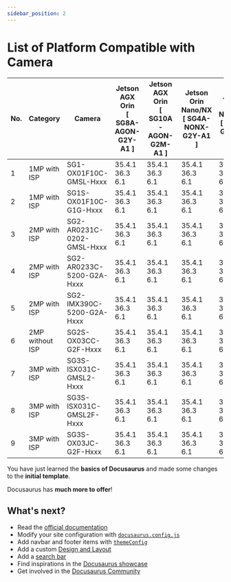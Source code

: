 ```yaml
---
sidebar_position: 2
---
```


# List of Platform Compatible with Camera

<!-- import styles from './styles.module.css'; -->

<div style={{ overflowX: 'auto', overflowY: 'auto', maxHeight: '600px', width: '100%' }}>
<table style={{ width: 'auto', minWidth: '100%', borderCollapse: 'collapse' }}>
<thead>
<tr>
<th style={{ padding: '8px', border: '1px solid #ddd', backgroundColor: '#f5f5f5', whiteSpace: 'nowrap' }}>No.</th>
<th style={{ padding: '8px', border: '1px solid #ddd', backgroundColor: '#f5f5f5', whiteSpace: 'nowrap' }}>Category</th>
<th style={{ padding: '8px', border: '1px solid #ddd', backgroundColor: '#f5f5f5', whiteSpace: 'nowrap' }}>Camera</th>
<th style={{ padding: '8px', border: '1px solid #ddd', backgroundColor: '#f5f5f5', whiteSpace: 'nowrap' }}>Jetson AGX Orin<br/>[ SG8A-AGON-G2Y-A1 ]</th>
<th style={{ padding: '8px', border: '1px solid #ddd', backgroundColor: '#f5f5f5', whiteSpace: 'nowrap' }}>Jetson AGX Orin<br/>[ SG10A-AGON-G2M-A1 ]</th>
<th style={{ padding: '8px', border: '1px solid #ddd', backgroundColor: '#f5f5f5', whiteSpace: 'nowrap' }}>Jetson Orin Nano/NX<br/>[ SG4A-NONX-G2Y-A1 ]</th>
<th style={{ padding: '8px', border: '1px solid #ddd', backgroundColor: '#f5f5f5', whiteSpace: 'nowrap' }}>Jetson Orin Nano/NX<br/>[ SG2A-G3-I4L-F ]</th>
<th style={{ padding: '8px', border: '1px solid #ddd', backgroundColor: '#f5f5f5', whiteSpace: 'nowrap' }}>Data collection product<br/>[ CCG3-8H]</th>
<th style={{ padding: '8px', border: '1px solid #ddd', backgroundColor: '#f5f5f5', whiteSpace: 'nowrap' }}>Data collection product<br/>[ CCG3-8M]</th>
</tr>
</thead>
<tbody>
<tr>
<td style={{ padding: '8px', border: '1px solid #ddd', textAlign: 'center', whiteSpace: 'nowrap' }}>1</td>
<td style={{ padding: '8px', border: '1px solid #ddd', textAlign: 'center', whiteSpace: 'nowrap' }}>1MP with ISP</td>
<td style={{ padding: '8px', border: '1px solid #ddd', textAlign: 'center', whiteSpace: 'nowrap' }}>SG1-OX01F10C-GMSL-Hxxx</td>
<td style={{ padding: '8px', border: '1px solid #ddd', textAlign: 'center', whiteSpace: 'nowrap' }}>35.4.1<br/>36.3<br/>6.1</td>
<td style={{ padding: '8px', border: '1px solid #ddd', textAlign: 'center', whiteSpace: 'nowrap' }}>35.4.1<br/>36.3<br/>6.1</td>
<td style={{ padding: '8px', border: '1px solid #ddd', textAlign: 'center', whiteSpace: 'nowrap' }}>35.4.1<br/>36.3<br/>6.1</td>
<td style={{ padding: '8px', border: '1px solid #ddd', textAlign: 'center', whiteSpace: 'nowrap' }}>35.4.1<br/>36.3<br/>6.1</td>
<td style={{ padding: '8px', border: '1px solid #ddd', textAlign: 'center', whiteSpace: 'nowrap' }}>35.4.1<br/>36.3<br/>6.1</td>
<td style={{ padding: '8px', border: '1px solid #ddd', textAlign: 'center', whiteSpace: 'nowrap' }}>35.4.1<br/>36.3<br/>6.1</td>
</tr>
<tr>
<td style={{ padding: '8px', border: '1px solid #ddd', textAlign: 'center', whiteSpace: 'nowrap' }}>2</td>
<td style={{ padding: '8px', border: '1px solid #ddd', textAlign: 'center', whiteSpace: 'nowrap' }}>1MP with ISP</td>
<td style={{ padding: '8px', border: '1px solid #ddd', textAlign: 'center', whiteSpace: 'nowrap' }}>SG1S-OX01F10C-G1G-Hxxx</td>
<td style={{ padding: '8px', border: '1px solid #ddd', textAlign: 'center', whiteSpace: 'nowrap' }}>35.4.1<br/>36.3<br/>6.1</td>
<td style={{ padding: '8px', border: '1px solid #ddd', textAlign: 'center', whiteSpace: 'nowrap' }}>35.4.1<br/>36.3<br/>6.1</td>
<td style={{ padding: '8px', border: '1px solid #ddd', textAlign: 'center', whiteSpace: 'nowrap' }}>35.4.1<br/>36.3<br/>6.1</td>
<td style={{ padding: '8px', border: '1px solid #ddd', textAlign: 'center', whiteSpace: 'nowrap' }}>35.4.1<br/>36.3<br/>6.1</td>
<td style={{ padding: '8px', border: '1px solid #ddd', textAlign: 'center', whiteSpace: 'nowrap' }}>35.4.1<br/>36.3<br/>6.1</td>
<td style={{ padding: '8px', border: '1px solid #ddd', textAlign: 'center', whiteSpace: 'nowrap' }}>35.4.1<br/>36.3<br/>6.1</td>
</tr>
<tr>
<td style={{ padding: '8px', border: '1px solid #ddd', textAlign: 'center', whiteSpace: 'nowrap' }}>3</td>
<td style={{ padding: '8px', border: '1px solid #ddd', textAlign: 'center', whiteSpace: 'nowrap' }}>2MP with ISP</td>
<td style={{ padding: '8px', border: '1px solid #ddd', textAlign: 'center', whiteSpace: 'nowrap' }}>SG2-AR0231C-0202-GMSL-Hxxx</td>
<td style={{ padding: '8px', border: '1px solid #ddd', textAlign: 'center', whiteSpace: 'nowrap' }}>35.4.1<br/>36.3<br/>6.1</td>
<td style={{ padding: '8px', border: '1px solid #ddd', textAlign: 'center', whiteSpace: 'nowrap' }}>35.4.1<br/>36.3<br/>6.1</td>
<td style={{ padding: '8px', border: '1px solid #ddd', textAlign: 'center', whiteSpace: 'nowrap' }}>35.4.1<br/>36.3<br/>6.1</td>
<td style={{ padding: '8px', border: '1px solid #ddd', textAlign: 'center', whiteSpace: 'nowrap' }}>35.4.1<br/>36.3<br/>6.1</td>
<td style={{ padding: '8px', border: '1px solid #ddd', textAlign: 'center', whiteSpace: 'nowrap' }}>35.4.1<br/>36.3<br/>6.1</td>
<td style={{ padding: '8px', border: '1px solid #ddd', textAlign: 'center', whiteSpace: 'nowrap' }}>35.4.1<br/>36.3<br/>6.1</td>
</tr>
<tr>
<td style={{ padding: '8px', border: '1px solid #ddd', textAlign: 'center', whiteSpace: 'nowrap' }}>4</td>
<td style={{ padding: '8px', border: '1px solid #ddd', textAlign: 'center', whiteSpace: 'nowrap' }}>2MP with ISP</td>
<td style={{ padding: '8px', border: '1px solid #ddd', textAlign: 'center', whiteSpace: 'nowrap' }}>SG2-AR0233C-5200-G2A-Hxxx</td>
<td style={{ padding: '8px', border: '1px solid #ddd', textAlign: 'center', whiteSpace: 'nowrap' }}>35.4.1<br/>36.3<br/>6.1</td>
<td style={{ padding: '8px', border: '1px solid #ddd', textAlign: 'center', whiteSpace: 'nowrap' }}>35.4.1<br/>36.3<br/>6.1</td>
<td style={{ padding: '8px', border: '1px solid #ddd', textAlign: 'center', whiteSpace: 'nowrap' }}>35.4.1<br/>36.3<br/>6.1</td>
<td style={{ padding: '8px', border: '1px solid #ddd', textAlign: 'center', whiteSpace: 'nowrap' }}>35.4.1<br/>36.3<br/>6.1</td>
<td style={{ padding: '8px', border: '1px solid #ddd', textAlign: 'center', whiteSpace: 'nowrap' }}>35.4.1<br/>36.3<br/>6.1</td>
<td style={{ padding: '8px', border: '1px solid #ddd', textAlign: 'center', whiteSpace: 'nowrap' }}>35.4.1<br/>36.3<br/>6.1</td>
</tr>
<tr>
<td style={{ padding: '8px', border: '1px solid #ddd', textAlign: 'center', whiteSpace: 'nowrap' }}>5</td>
<td style={{ padding: '8px', border: '1px solid #ddd', textAlign: 'center', whiteSpace: 'nowrap' }}>2MP with ISP</td>
<td style={{ padding: '8px', border: '1px solid #ddd', textAlign: 'center', whiteSpace: 'nowrap' }}>SG2-IMX390C-5200-G2A-Hxxx</td>
<td style={{ padding: '8px', border: '1px solid #ddd', textAlign: 'center', whiteSpace: 'nowrap' }}>35.4.1<br/>36.3<br/>6.1</td>
<td style={{ padding: '8px', border: '1px solid #ddd', textAlign: 'center', whiteSpace: 'nowrap' }}>35.4.1<br/>36.3<br/>6.1</td>
<td style={{ padding: '8px', border: '1px solid #ddd', textAlign: 'center', whiteSpace: 'nowrap' }}>35.4.1<br/>36.3<br/>6.1</td>
<td style={{ padding: '8px', border: '1px solid #ddd', textAlign: 'center', whiteSpace: 'nowrap' }}>35.4.1<br/>36.3<br/>6.1</td>
<td style={{ padding: '8px', border: '1px solid #ddd', textAlign: 'center', whiteSpace: 'nowrap' }}>35.4.1<br/>36.3<br/>6.1</td>
<td style={{ padding: '8px', border: '1px solid #ddd', textAlign: 'center', whiteSpace: 'nowrap' }}>35.4.1<br/>36.3<br/>6.1</td>
</tr>
<tr>
<td style={{ padding: '8px', border: '1px solid #ddd', textAlign: 'center', whiteSpace: 'nowrap' }}>6</td>
<td style={{ padding: '8px', border: '1px solid #ddd', textAlign: 'center', whiteSpace: 'nowrap' }}>2MP without ISP</td>
<td style={{ padding: '8px', border: '1px solid #ddd', textAlign: 'center', whiteSpace: 'nowrap' }}>SG2S-OX03CC-G2F-Hxxx</td>
<td style={{ padding: '8px', border: '1px solid #ddd', textAlign: 'center', whiteSpace: 'nowrap' }}>35.4.1<br/>36.3<br/>6.1</td>
<td style={{ padding: '8px', border: '1px solid #ddd', textAlign: 'center', whiteSpace: 'nowrap' }}>35.4.1<br/>36.3<br/>6.1</td>
<td style={{ padding: '8px', border: '1px solid #ddd', textAlign: 'center', whiteSpace: 'nowrap' }}>35.4.1<br/>36.3<br/>6.1</td>
<td style={{ padding: '8px', border: '1px solid #ddd', textAlign: 'center', whiteSpace: 'nowrap' }}>35.4.1<br/>36.3<br/>6.1</td>
<td style={{ padding: '8px', border: '1px solid #ddd', textAlign: 'center', whiteSpace: 'nowrap' }}>35.4.1<br/>36.3<br/>6.1</td>
<td style={{ padding: '8px', border: '1px solid #ddd', textAlign: 'center', whiteSpace: 'nowrap' }}>35.4.1<br/>36.3<br/>6.1</td>
</tr>
<tr>
<td style={{ padding: '8px', border: '1px solid #ddd', textAlign: 'center', whiteSpace: 'nowrap' }}>7</td>
<td style={{ padding: '8px', border: '1px solid #ddd', textAlign: 'center', whiteSpace: 'nowrap' }}>3MP with ISP</td>
<td style={{ padding: '8px', border: '1px solid #ddd', textAlign: 'center', whiteSpace: 'nowrap' }}>SG3S-ISX031C-GMSL2-Hxxx</td>
<td style={{ padding: '8px', border: '1px solid #ddd', textAlign: 'center', whiteSpace: 'nowrap' }}>35.4.1<br/>36.3<br/>6.1</td>
<td style={{ padding: '8px', border: '1px solid #ddd', textAlign: 'center', whiteSpace: 'nowrap' }}>35.4.1<br/>36.3<br/>6.1</td>
<td style={{ padding: '8px', border: '1px solid #ddd', textAlign: 'center', whiteSpace: 'nowrap' }}>35.4.1<br/>36.3<br/>6.1</td>
<td style={{ padding: '8px', border: '1px solid #ddd', textAlign: 'center', whiteSpace: 'nowrap' }}>35.4.1<br/>36.3<br/>6.1</td>
<td style={{ padding: '8px', border: '1px solid #ddd', textAlign: 'center', whiteSpace: 'nowrap' }}>35.4.1<br/>36.3<br/>6.1</td>
<td style={{ padding: '8px', border: '1px solid #ddd', textAlign: 'center', whiteSpace: 'nowrap' }}>35.4.1<br/>36.3<br/>6.1</td>
</tr>
<tr>
<td style={{ padding: '8px', border: '1px solid #ddd', textAlign: 'center', whiteSpace: 'nowrap' }}>8</td>
<td style={{ padding: '8px', border: '1px solid #ddd', textAlign: 'center', whiteSpace: 'nowrap' }}>3MP with ISP</td>
<td style={{ padding: '8px', border: '1px solid #ddd', textAlign: 'center', whiteSpace: 'nowrap' }}>SG3S-ISX031C-GMSL2F-Hxxx</td>
<td style={{ padding: '8px', border: '1px solid #ddd', textAlign: 'center', whiteSpace: 'nowrap' }}>35.4.1<br/>36.3<br/>6.1</td>
<td style={{ padding: '8px', border: '1px solid #ddd', textAlign: 'center', whiteSpace: 'nowrap' }}>35.4.1<br/>36.3<br/>6.1</td>
<td style={{ padding: '8px', border: '1px solid #ddd', textAlign: 'center', whiteSpace: 'nowrap' }}>35.4.1<br/>36.3<br/>6.1</td>
<td style={{ padding: '8px', border: '1px solid #ddd', textAlign: 'center', whiteSpace: 'nowrap' }}>35.4.1<br/>36.3<br/>6.1</td>
<td style={{ padding: '8px', border: '1px solid #ddd', textAlign: 'center', whiteSpace: 'nowrap' }}>35.4.1<br/>36.3<br/>6.1</td>
<td style={{ padding: '8px', border: '1px solid #ddd', textAlign: 'center', whiteSpace: 'nowrap' }}>35.4.1<br/>36.3<br/>6.1</td>
</tr>
<tr>
<td style={{ padding: '8px', border: '1px solid #ddd', textAlign: 'center', whiteSpace: 'nowrap' }}>9</td>
<td style={{ padding: '8px', border: '1px solid #ddd', textAlign: 'center', whiteSpace: 'nowrap' }}>3MP with ISP</td>
<td style={{ padding: '8px', border: '1px solid #ddd', textAlign: 'center', whiteSpace: 'nowrap' }}>SG3S-OX03JC-G2F-Hxxx</td>
<td style={{ padding: '8px', border: '1px solid #ddd', textAlign: 'center', whiteSpace: 'nowrap' }}>35.4.1<br/>36.3<br/>6.1</td>
<td style={{ padding: '8px', border: '1px solid #ddd', textAlign: 'center', whiteSpace: 'nowrap' }}>35.4.1<br/>36.3<br/>6.1</td>
<td style={{ padding: '8px', border: '1px solid #ddd', textAlign: 'center', whiteSpace: 'nowrap' }}>35.4.1<br/>36.3<br/>6.1</td>
<td style={{ padding: '8px', border: '1px solid #ddd', textAlign: 'center', whiteSpace: 'nowrap' }}>35.4.1<br/>36.3<br/>6.1</td>
<td style={{ padding: '8px', border: '1px solid #ddd', textAlign: 'center', whiteSpace: 'nowrap' }}>35.4.1<br/>36.3<br/>6.1</td>
<td style={{ padding: '8px', border: '1px solid #ddd', textAlign: 'center', whiteSpace: 'nowrap' }}>35.4.1<br/>36.3<br/>6.1</td>
</tr>
</tbody>
</table>
</div>

You have just learned the **basics of Docusaurus** and made some changes to the **initial template**.

Docusaurus has **much more to offer**!


## What's next?

- Read the [official documentation](https://docusaurus.io/)
- Modify your site configuration with [`docusaurus.config.js`](https://docusaurus.io/docs/api/docusaurus-config)
- Add navbar and footer items with [`themeConfig`](https://docusaurus.io/docs/api/themes/configuration)
- Add a custom [Design and Layout](https://docusaurus.io/docs/styling-layout)
- Add a [search bar](https://docusaurus.io/docs/search)
- Find inspirations in the [Docusaurus showcase](https://docusaurus.io/showcase)
- Get involved in the [Docusaurus Community](https://docusaurus.io/community/support)
